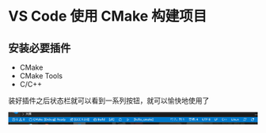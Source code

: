 # VS Code 使用 CMake 构建项目

## 安装必要插件

* CMake
* CMake Tools
* C/C++

装好插件之后状态栏就可以看到一系列按钮，就可以愉快地使用了

![01](img/004/01.png)
